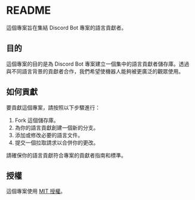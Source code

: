 # README

這個專案旨在集結 Discord Bot 專案的語言貢獻者。

## 目的

這個專案的目的是為 Discord Bot 專案建立一個集中的語言貢獻者儲存庫。透過與不同語言背景的貢獻者合作，我們希望使機器人能夠被更廣泛的觀眾使用。

## 如何貢獻

要貢獻這個專案，請按照以下步驟進行：

1. Fork 這個儲存庫。
2. 為你的語言貢獻創建一個新的分支。
3. 添加或修改必要的語言文件。
4. 提交一個拉取請求以合併你的更改。

請確保你的語言貢獻符合專案的貢獻者指南和標準。

## 授權

這個專案使用 [MIT 授權](LICENSE)。